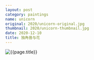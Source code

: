 ```yaml
---
layout: post
category: paintings
name: unicorn
original: 2020/unicorn-original.jpg
thumbnail: 2020/unicorn-thumbnail.jpg
date: 2020-12-10
title: 独角兽与花
---
```


![{{page.title}}](/gallery/{{page.category}}/{{page.original}})

